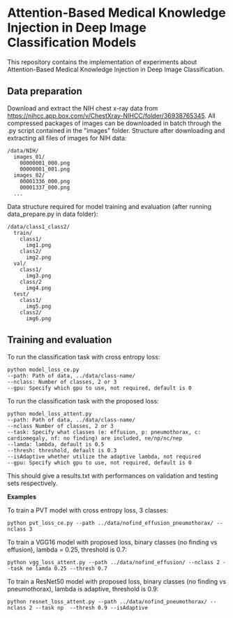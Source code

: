 # Attention-Based Medical Knowledge Injection in Deep Image Classification Models
This repository contains the implementation of experiments about Attention-Based Medical Knowledge Injection in Deep Image Classification.

## Data preparation
Download and extract the NIH chest x-ray data from https://nihcc.app.box.com/v/ChestXray-NIHCC/folder/36938765345. All compressed packages of images can be downloaded in batch through the .py script contained in the "images" folder. Structure after downloading and extracting all files of images for NIH data:
```
/data/NIH/
  images_01/
    00000001_000.png
    00000001_001.png
  images_02/
    00001336_000.png
    00001337_000.png
  ...
```
Data structure required for model training and evaluation (after running data_prepare.py in data folder):
```
/data/class1_class2/
  train/
    class1/
      img1.png
    class2/
      img2.png
  val/
    class1/
      img3.png
    class/2
      img4.png
  test/
    class1/
      img5.png
    class2/
      img6.png
```

## Training and evaluation
To run the classification task with cross entropy loss:
```
python model_loss_ce.py 
--path: Path of data, ../data/class-name/ 
--nclass: Number of classes, 2 or 3 
--gpu: Specify which gpu to use, not required, default is 0
```
To run the classification task with the proposed loss:
```
python model_loss_attent.py 
--path: Path of data, ../data/class-name/  
--nclass Number of classes, 2 or 3  
--task: Specify what classes (e: effusion, p: pneumothorax, c: cardiomegaly, nf: no finding) are included, ne/np/nc/nep 
--lamda: lambda, default is 0.5 
--thresh: threshold, default is 0.3 
--isAdaptive whether utilize the adaptive lambda, not required
--gpu: Specify which gpu to use, not required, default is 0
```
This should give a results.txt with performances on validation and testing sets respectively.

__Examples__

To train a PVT model with cross entropy loss, 3 classes:
```
python pvt_loss_ce.py --path ../data/nofind_effusion_pneumothorax/ --nclass 3
```
To train a VGG16 model with proposed loss, binary classes (no finding vs effusion), lambda = 0.25, threshold is 0.7:
```
python vgg_loss_attent.py --path ../data/nofind_effusion/ --nclass 2 --task ne lamda 0.25 --thresh 0.7
```
To train a ResNet50 model with proposed loss, binary classes (no finding vs pneumothorax), lambda is adaptive, threshold is 0.9:
```
python resnet_loss_attent.py --path ../data/nofind_pneumothorax/ --nclass 2 --task np  --thresh 0.9 --isAdaptive
```

